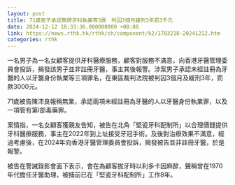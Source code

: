 ```yaml
---
layout: post
title: 71歲男子承認無牌牙科執業等3罪　判囚3個月緩刑3年罰3千元
date: 2024-12-12 18:33:36.000000000 +08:00
link: https://news.rthk.hk/rthk/ch/component/k2/1783218-20241212.htm
categories: rthk
---
```


一名男子為一名女顧客提供牙科醫療服務，顧客對服務不滿意，向香港牙醫管理委員會投訴，揭發該男子並非註冊牙醫，事主其後報警。涉案男子承認未經註冊為牙醫的人以牙醫身份執業等三項罪名，在東區裁判法院被判囚3個月及緩刑3年，罰款3000元。

71歲被告陳沛良報稱無業，承認兩項未經註冊為牙醫的人以牙醫身份執業罪，以及一項管有第I部毒藥罪。

案​情指，一名女顧客獲親友告知，被告在北角「堅瓷牙科配制所」以合理價錢提供牙科醫療服務，事主在2022年到上址接受牙冠手術。及後對治療效果不滿意，經過考慮後，在2024年向香港牙醫管理委員會投訴，揭發被告並非註冊牙醫，於是報警。

被告在警誡錄影會面下表示，會在為顧客拔牙時以利多卡因麻醉，聲稱曾在1970年代擔任牙醫助理，被捕前已在「堅瓷牙科配制所」工作8年。
